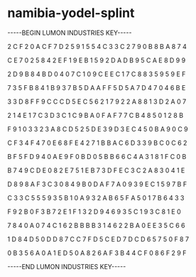 # namibia-yodel-splint

-----BEGIN LUMON INDUSTRIES KEY-----

2 C F 2 0 A C F 7 D 2 5 9 1 5 5 4 C 3 3 C 2 7 9 0 B 8 B A 8 7 4

C E 7 0 2 5 8 4 2 E F 1 9 E B 1 5 9 2 D A D B 9 5 C A E 8 D 9 9

2 D 9 B 8 4 B D 0 4 0 7 C 1 0 9 C E E C 1 7 C 8 8 3 5 9 5 9 E F

7 3 5 F B 8 4 1 B 9 3 7 B 5 D A A F F 5 D 5 A 7 D 4 7 0 4 6 B E

3 3 D 8 F F 9 C C C D 5 E C 5 6 2 1 7 9 2 2 A 8 8 1 3 D 2 A 0 7

2 1 4 E 1 7 C 3 D 3 C 1 C 9 B A 0 F A F 7 7 C B 4 8 5 0 1 2 8 B

F 9 1 0 3 3 2 3 A 8 C D 5 2 5 D E 3 9 D 3 E C 4 5 0 B A 9 0 C 9

C F 3 4 F 4 7 0 E 6 8 F E 4 2 7 1 B B A C 6 D 3 3 9 B C 0 C 6 2

B F 5 F D 9 4 0 A E 9 F 0 B D 0 5 B B 6 6 C 4 A 3 1 8 1 F C 0 B

B 7 4 9 C D E 0 8 2 E 7 5 1 E B 7 3 D F E C 3 C 2 A 8 3 0 4 1 E

D 8 9 8 A F 3 C 3 0 8 4 9 B 0 D A F 7 A 0 9 3 9 E C 1 5 9 7 B F

C 3 3 C 5 5 5 9 3 5 B 1 0 A 9 3 2 A B 6 5 F A 5 0 1 7 B 6 4 3 3

F 9 2 B 0 F 3 B 7 2 E 1 F 1 3 2 D 9 4 6 9 3 5 C 1 9 3 C 8 1 E 0

7 8 4 0 A 0 7 4 C 1 6 2 B B B B 3 1 4 6 2 2 B A 0 E E 3 5 C 6 6

1 D 8 4 D 5 0 D D 8 7 C C 7 F D 5 C E D 7 D C D 6 5 7 5 0 F 8 7

0 B 3 5 6 A 0 A 1 E D 5 0 A 8 2 6 A F 3 B 4 4 C F 0 8 6 F 2 9 F

-----END LUMON INDUSTRIES KEY-----
